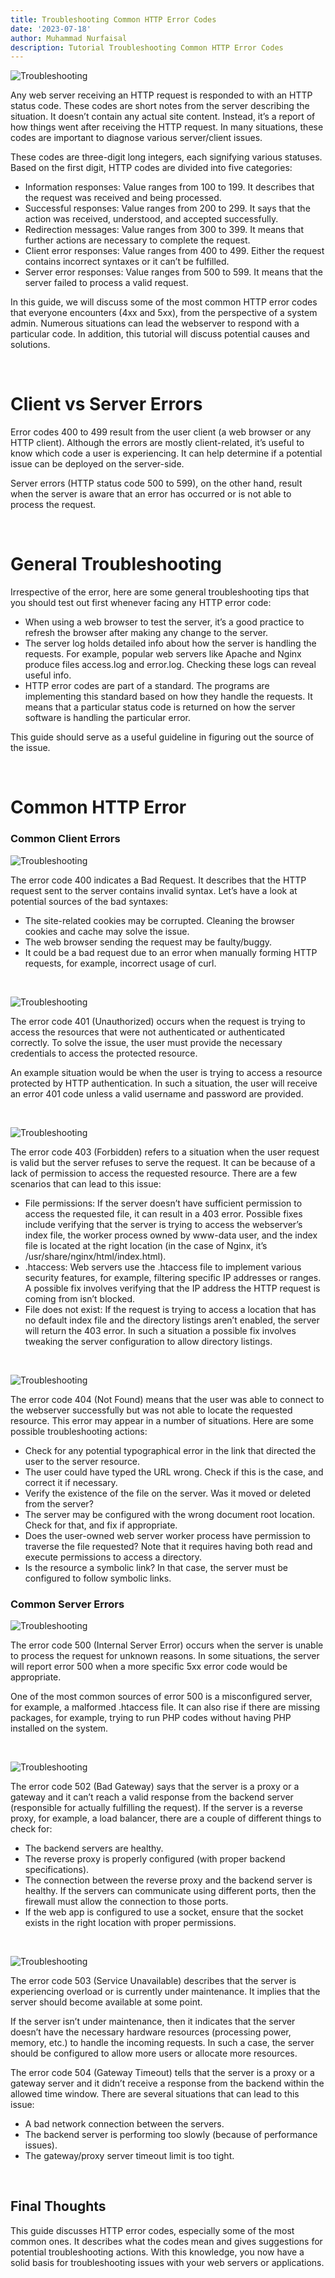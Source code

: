 ```yaml
---
title: Troubleshooting Common HTTP Error Codes
date: '2023-07-18'
author: Muhammad Nurfaisal
description: Tutorial Troubleshooting Common HTTP Error Codes
---
```


![Troubleshooting](./Images/httperror.png)

Any web server receiving an HTTP request is responded to with an HTTP status code. These codes are short notes from the server describing the situation. It doesn’t contain any actual site content. Instead, it’s a report of how things went after receiving the HTTP request. In many situations, these codes are important to diagnose various server/client issues.

These codes are three-digit long integers, each signifying various statuses. Based on the first digit, HTTP codes are divided into five categories:
- Information responses: Value ranges from 100 to 199. It describes that the request was received and being processed.
- Successful responses: Value ranges from 200 to 299. It says that the action was received, understood, and accepted successfully.
- Redirection messages: Value ranges from 300 to 399. It means that further actions are necessary to complete the request.
- Client error responses: Value ranges from 400 to 499. Either the request contains incorrect syntaxes or it can’t be fulfilled.
- Server error responses: Value ranges from 500 to 599. It means that the server failed to process a valid request.

In this guide, we will discuss some of the most common HTTP error codes that everyone encounters (4xx and 5xx), from the perspective of a system admin. Numerous situations can lead the webserver to respond with a particular code. In addition, this tutorial will discuss potential causes and solutions.

<br>

# Client vs Server Errors
Error codes 400 to 499 result from the user client (a web browser or any HTTP client). Although the errors are mostly client-related, it’s useful to know which code a user is experiencing. It can help determine if a potential issue can be deployed on the server-side.

Server errors (HTTP status code 500 to 599), on the other hand, result when the server is aware that an error has occurred or is not able to process the request.

<br>

# General Troubleshooting
Irrespective of the error, here are some general troubleshooting tips that you should test out first whenever facing any HTTP error code:
- When using a web browser to test the server, it’s a good practice to refresh the browser after making any change to the server.
- The server log holds detailed info about how the server is handling the requests. For example, popular web servers like Apache and Nginx produce files access.log and error.log. Checking these logs can reveal useful info.
- HTTP error codes are part of a standard. The programs are implementing this standard based on how they handle the requests. It means that a particular status code is returned on how the server software is handling the particular error.

This guide should serve as a useful guideline in figuring out the source of the issue.

<br>

# Common HTTP Error
### Common Client Errors

![Troubleshooting](./Images/400.png)

The error code 400 indicates a Bad Request. It describes that the HTTP request sent to the server contains invalid syntax. Let’s have a look at potential sources of the bad syntaxes:
- The site-related cookies may be corrupted. Cleaning the browser cookies and cache may solve the issue.
- The web browser sending the request may be faulty/buggy.
- It could be a bad request due to an error when manually forming HTTP requests, for example, incorrect usage of curl.

<br>

![Troubleshooting](./Images/401.png)

The error code 401 (Unauthorized) occurs when the request is trying to access the resources that were not authenticated or authenticated correctly. To solve the issue, the user must provide the necessary credentials to access the protected resource.

An example situation would be when the user is trying to access a resource protected by HTTP authentication. In such a situation, the user will receive an error 401 code unless a valid username and password are provided.

<br>

![Troubleshooting](./Images/403.png)

The error code 403 (Forbidden) refers to a situation when the user request is valid but the server refuses to serve the request. It can be because of a lack of permission to access the requested resource. There are a few scenarios that can lead to this issue:
- File permissions: If the server doesn’t have sufficient permission to access the requested file, it can result in a 403 error. Possible fixes include verifying that the server is trying to access the webserver’s index file, the worker process owned by www-data user, and the index file is located at the right location (in the case of Nginx, it’s /usr/share/nginx/html/index.html).
- .htaccess: Web servers use the .htaccess file to implement various security features, for example, filtering specific IP addresses or ranges. A possible fix involves verifying that the IP address the HTTP request is coming from isn’t blocked.
- File does not exist: If the request is trying to access a location that has no default index file and the directory listings aren’t enabled, the server will return the 403 error. In such a situation a possible fix involves tweaking the server configuration to allow directory listings.

<br>

![Troubleshooting](./Images/404.png)

The error code 404 (Not Found) means that the user was able to connect to the webserver successfully but was not able to locate the requested resource. This error may appear in a number of situations. Here are some possible troubleshooting actions:
- Check for any potential typographical error in the link that directed the user to the server resource.
- The user could have typed the URL wrong. Check if this is the case, and correct it if necessary.
- Verify the existence of the file on the server. Was it moved or deleted from the server?
- The server may be configured with the wrong document root location. Check for that, and fix if appropriate.
- Does the user-owned web server worker process have permission to traverse the file requested? Note that it requires having both read and execute permissions to access a directory.
- Is the resource a symbolic link? In that case, the server must be configured to follow symbolic links.


### Common Server Errors

![Troubleshooting](./Images/500.png)

The error code 500 (Internal Server Error) occurs when the server is unable to process the request for unknown reasons. In some situations, the server will report error 500 when a more specific 5xx error code would be appropriate.

One of the most common sources of error 500 is a misconfigured server, for example, a malformed .htaccess file. It can also rise if there are missing packages, for example, trying to run PHP codes without having PHP installed on the system.

<br>

![Troubleshooting](./Images/502.png)

The error code 502 (Bad Gateway) says that the server is a proxy or a gateway and it can’t reach a valid response from the backend server (responsible for actually fulfilling the request). If the server is a reverse proxy, for example, a load balancer, there are a couple of different things to check for:
- The backend servers are healthy.
- The reverse proxy is properly configured (with proper backend specifications).
- The connection between the reverse proxy and the backend server is healthy. If the servers can communicate using different ports, then the firewall must allow the connection to those ports.
- If the web app is configured to use a socket, ensure that the socket exists in the right location with proper permissions.

<br>

![Troubleshooting](./Images/503.png)

The error code 503 (Service Unavailable) describes that the server is experiencing overload or is currently under maintenance. It implies that the server should become available at some point.

If the server isn’t under maintenance, then it indicates that the server doesn’t have the necessary hardware resources (processing power, memory, etc.) to handle the incoming requests. In such a case, the server should be configured to allow more users or allocate more resources.

The error code 504 (Gateway Timeout) tells that the server is a proxy or a gateway server and it didn’t receive a response from the backend within the allowed time window. There are several situations that can lead to this issue:
- A bad network connection between the servers.
- The backend server is performing too slowly (because of performance issues). 
- The gateway/proxy server timeout limit is too tight.

<br>

## Final Thoughts
This guide discusses HTTP error codes, especially some of the most common ones. It describes what the codes mean and gives suggestions for potential troubleshooting actions. With this knowledge, you now have a solid basis for troubleshooting issues with your web servers or applications.
